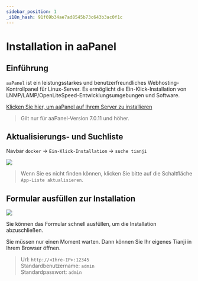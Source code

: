 ```yaml
---
sidebar_position: 1
_i18n_hash: 91f69b34ae7ad8545b73c643b3ac0f1c
---
```

# Installation in aaPanel

## Einführung

`aaPanel` ist ein leistungsstarkes und benutzerfreundliches Webhosting-Kontrollpanel für Linux-Server. Es ermöglicht die Ein-Klick-Installation von LNMP/LAMP/OpenLiteSpeed-Entwicklungsumgebungen und Software.

[Klicken Sie hier, um aaPanel auf Ihrem Server zu installieren](https://www.aapanel.com/new/download.html?r=dk_tianji)

> Gilt nur für aaPanel-Version 7.0.11 und höher.

## Aktualisierungs- und Suchliste

Navbar `docker` -> `Ein-Klick-Installation` -> `suche tianji`

![](/img/docs/aapanel/1.png)

> Wenn Sie es nicht finden können, klicken Sie bitte auf die Schaltfläche `App-Liste aktualisieren`.

## Formular ausfüllen zur Installation

![](/img/docs/aapanel/2.png)

Sie können das Formular schnell ausfüllen, um die Installation abzuschließen.

Sie müssen nur einen Moment warten. Dann können Sie Ihr eigenes Tianji in Ihrem Browser öffnen.

> Url: `http://<Ihre-IP>:12345`  
> Standardbenutzername: `admin`  
> Standardpasswort: `admin`  
